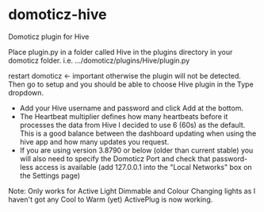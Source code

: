# domoticz-hive
Domoticz plugin for Hive

Place plugin.py in a folder called Hive in the plugins directory in your domoticz folder.
i.e.
.../domoticz/plugins/Hive/plugin.py

restart domoticz <- important otherwise the plugin will not be detected.
Then go to setup and you should be able to choose Hive plugin in the Type dropdown.

- Add your Hive username and password and click Add at the bottom.
- The Heartbeat multiplier defines how many heartbeats before it processes the data from Hive
I decided to use 6 (60s) as the default.  This is a good balance between the dashboard updating when using the hive app and how many updates you request.
- If you are using version 3.8790 or below (older than current stable) you will also need to specify the Domoticz Port and check that password-less access is available (add 127.0.0.1 into the "Local Networks" box on the Settings page) 

Note:
Only works for Active Light Dimmable and Colour Changing lights as I haven't got any Cool to Warm (yet)
ActivePlug is now working.

